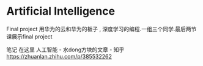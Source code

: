 # Artificial Intelligence



Final project  用华为的云和华为的板子 , 深度学习的编程.一组三个同学.最后两节课展示final project

笔记 在这里
人工智能 - 水dong方块的文章 - 知乎
https://zhuanlan.zhihu.com/p/385532262
